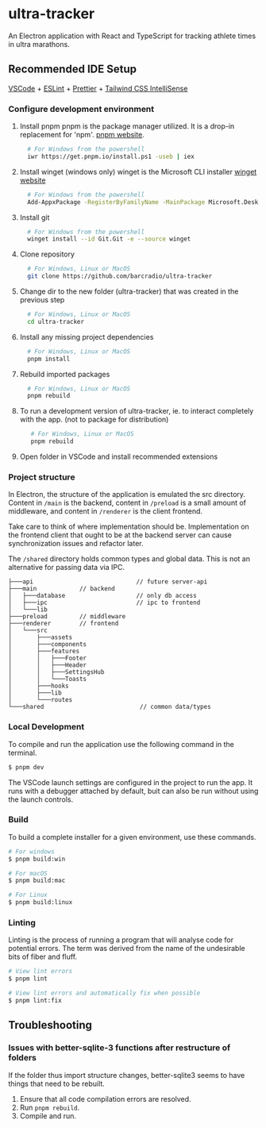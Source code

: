 # ultra-tracker

An Electron application with React and TypeScript for tracking athlete times in
ultra marathons.

## Recommended IDE Setup

[VSCode](https://code.visualstudio.com/) +
[ESLint](https://marketplace.visualstudio.com/items?itemName=dbaeumer.vscode-eslint) +
[Prettier](https://marketplace.visualstudio.com/items?itemName=esbenp.prettier-vscode) +
[Tailwind CSS IntelliSense](https://marketplace.visualstudio.com/items?itemName=bradlc.vscode-tailwindcss)

### Configure development environment

1. Install pnpm
   pnpm is the package manager utilized. It is a drop-in replacement for 'npm'. [pnpm website](https://pnpm.io/installation). 
   ```bash
     # For Windows from the powershell
     iwr https://get.pnpm.io/install.ps1 -useb | iex
   ``` 

3. Install winget (windows only)
   winget is the Microsoft CLI installer [winget website](https://learn.microsoft.com/en-us/windows/package-manager/winget/)
    ```bash 
      # For Windows from the powershell
      Add-AppxPackage -RegisterByFamilyName -MainPackage Microsoft.DesktopAppInstaller_8wekyb3d8bbwe
   ``` 

4. Install git
   ```bash 
     # For Windows from the powershell
     winget install --id Git.Git -e --source winget
   ``` 

3. Clone repository
   ```bash
     # For Windows, Linux or MacOS 
     git clone https://github.com/barcradio/ultra-tracker
   ```

5. Change dir to the new folder (ultra-tracker) that was created in the previous step
   ```bash
     # For Windows, Linux or MacOS 
     cd ultra-tracker
   ```  

6. Install any missing project dependencies
   ```bash
     # For Windows, Linux or MacOS 
     pnpm install
   ```

7. Rebuild imported packages
   ```bash
     # For Windows, Linux or MacOS 
     pnpm rebuild
   ```

8. To run a development version of ultra-tracker, ie. to interact completely with the app. (not to package for distribution)
   ```bash
      # For Windows, Linux or MacOS 
      pnpm rebuild
    ```


9. Open folder in VSCode and install recommended extensions


### Project structure

In Electron, the structure of the application is emulated the src directory.  Content in `/main` is the backend, content in `/preload` is a small amount of middleware, and content in `/renderer` is the client frontend.

Take care to think of where implementation should be.  Implementation on the frontend client that ought to be at the backend server can cause synchronization issues and refactor later.

The `/shared` directory holds common types and global data.  This is not an alternative for passing data via IPC.

```
├───api                             // future server-api
├───main            // backend
│   ├───database                    // only db access
│   ├───ipc                         // ipc to frontend
│   └───lib
├───preload         // middleware
├───renderer        // frontend
│   └───src
│       ├───assets
│       ├───components
│       ├───features
│       │   ├───Footer
│       │   ├───Header
│       │   ├───SettingsHub
│       │   └───Toasts
│       ├───hooks
│       ├───lib
│       └───routes
└───shared                           // common data/types
```


### Local Development
To compile and run the application use the following command in the terminal. 

```bash
$ pnpm dev
```
The VSCode launch settings are configured in the project to run the app.  It runs with a debugger attached by default, buit can also be run without using the launch controls.

### Build
To build a complete installer for a given environment, use these commands.

```bash
# For windows
$ pnpm build:win

# For macOS
$ pnpm build:mac

# For Linux
$ pnpm build:linux
```


### Linting
Linting is the process of running a program that will analyse code for potential errors. The term was derived from the name of the undesirable bits of fiber and fluff.
```bash
# View lint errors
$ pnpm lint
```

```bash
# View lint errors and automatically fix when possible
$ pnpm lint:fix
```

## Troubleshooting

### Issues with better-sqlite-3 functions after restructure of folders
If the folder thus import structure changes, better-sqlite3 seems to have things that need to be rebuilt.

1. Ensure that all code compilation errors are resolved.
2. Run `pnpm rebuild`.
3. Compile and run.
